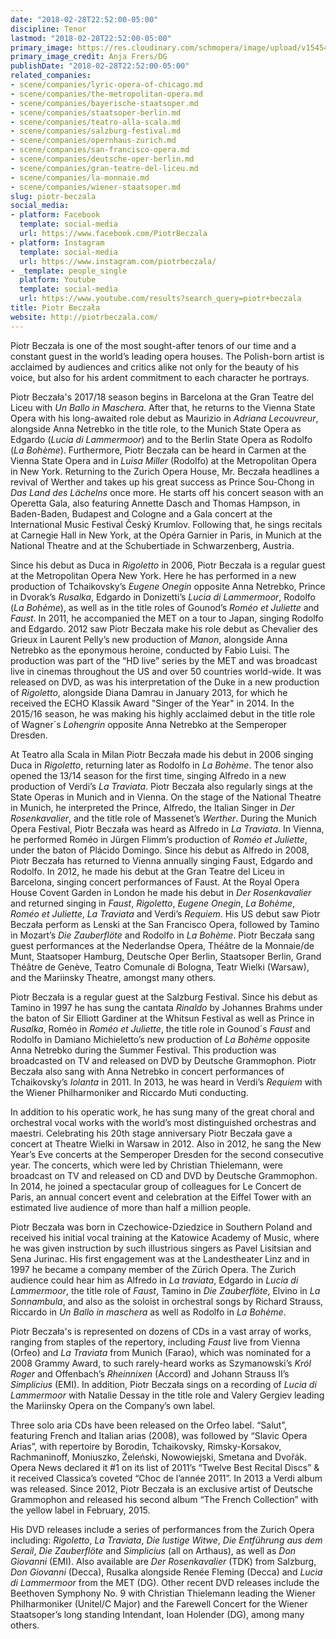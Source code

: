 ```yaml
---
date: "2018-02-28T22:52:00-05:00"
discipline: Tenor
lastmod: "2018-02-28T22:52:00-05:00"
primary_image: https://res.cloudinary.com/schmopera/image/upload/v1545409169/media/webhook-uploads/1519875935315/1359571100.jpg.jpg
primary_image_credit: Anja Frers/DG
publishDate: "2018-02-28T22:52:00-05:00"
related_companies:
- scene/companies/lyric-opera-of-chicago.md
- scene/companies/the-metropolitan-opera.md
- scene/companies/bayerische-staatsoper.md
- scene/companies/staatsoper-berlin.md
- scene/companies/teatro-alla-scala.md
- scene/companies/salzburg-festival.md
- scene/companies/opernhaus-zurich.md
- scene/companies/san-francisco-opera.md
- scene/companies/deutsche-oper-berlin.md
- scene/companies/gran-teatre-del-liceu.md
- scene/companies/la-monnaie.md
- scene/companies/wiener-staatsoper.md
slug: piotr-beczala
social_media:
- platform: Facebook
  template: social-media
  url: https://www.facebook.com/PiotrBeczala
- platform: Instagram
  template: social-media
  url: https://www.instagram.com/piotrbeczala/
- _template: people_single
  platform: Youtube
  template: social-media
  url: https://www.youtube.com/results?search_query=piotr+beczala
title: Piotr Beczała
website: http://piotrbeczala.com/
---
```


Piotr Beczała is one of the most sought-after tenors of our time and a constant guest in the world’s leading opera houses. The Polish-born artist is acclaimed by audiences and critics alike not only for the beauty of his voice, but also for his ardent commitment to each character he portrays.

Piotr Beczała's 2017/18 season begins in Barcelona at the Gran Teatre del Liceu with *Un Ballo in Maschera*. After that, he returns to the Vienna State Opera with his long-awaited role debut as Maurizio in *Adriana Lecouvreur*, alongside Anna Netrebko in the title role, to the Munich State Opera as Edgardo (*Lucia di Lammermoor*) and to the Berlin State Opera as Rodolfo (*La Bohème*). Furthermore, Piotr Beczała can be heard in Carmen at the Vienna State Opera and in *Luisa Miller* (Rodolfo) at the Metropolitan Opera in New York. Returning to the Zurich Opera House, Mr. Beczała headlines a revival of Werther and takes up his great success as Prince Sou-Chong in *Das Land des Lächelns* once more.  He starts off his concert season with an Operetta Gala, also featuring Annette Dasch and Thomas Hampson, in Baden-Baden, Budapest and Cologne and a Gala concert at the International Music Festival Český Krumlov. Following that, he sings recitals at Carnegie Hall in New York, at the Opéra Garnier in Paris, in Munich at the National Theatre and at the Schubertiade in Schwarzenberg, Austria.

Since his debut as Duca in *Rigoletto* in 2006, Piotr Beczała is a regular guest at the Metropolitan Opera New York. Here he has performed in a new production of Tchaikovsky’s *Eugene Onegin* opposite Anna Netrebko, Prince in Dvorak’s *Rusalka*, Edgardo in Donizetti’s *Lucia di Lammermoor*, Rodolfo (*La Bohème*), as well as in the title roles of Gounod’s *Roméo et Juliette* and *Faust*. In 2011, he accompanied the MET on a tour to Japan, singing Rodolfo and Edgardo. 2012 saw Piotr Beczała make his role debut as Chevalier des Grieux in Laurent Pelly’s new production of *Manon*, alongside Anna Netrebko as the eponymous heroine, conducted by Fabio Luisi. The production was part of the “HD live” series by the MET and was broadcast live in cinemas throughout the US and over 50 countries world-wide.  It was released on DVD, as was his interpretation of the Duke in a new production of *Rigoletto*, alongside Diana Damrau in January 2013, for which he received the ECHO Klassik Award "Singer of the Year" in 2014. In the 2015/16 season, he was making his highly acclaimed debut in the title role of Wagner´s *Lohengrin* opposite Anna Netrebko at the Semperoper Dresden.

At Teatro alla Scala in Milan Piotr Beczała made his debut in 2006 singing Duca in *Rigoletto*, returning later as Rodolfo in *La Bohème*. The tenor also opened the 13/14 season for the first time, singing Alfredo in a new production of Verdi’s *La Traviata*. Piotr Beczała also regularly sings at the State Operas in Munich and in Vienna. On the stage of the National Theatre in Munich, he interpreted the Prince, Alfredo, the Italian Singer in *Der Rosenkavalier*, and the title role of Massenet’s *Werther*. During the Munich Opera Festival, Piotr Beczała was heard as Alfredo in *La Traviata*. In Vienna, he performed Roméo in Jürgen Flimm’s production of *Roméo et Juliette*, under the baton of Plácido Domingo. Since his debut as Alfredo in 2008, Piotr Beczała has returned to Vienna annually singing Faust, Edgardo and Rodolfo. In 2012, he made his debut at the Gran Teatre del Liceu in Barcelona, singing concert performances of Faust. At the Royal Opera House Covent Garden in London he made his debut in *Der Rosenkavalier* and returned singing in *Faust*, *Rigoletto*, *Eugene Onegin*, *La Bohème*, *Roméo et Juliette*, *La Traviata* and Verdi’s *Requiem*. His US debut saw Piotr Beczała perform as Lenski at the San Francisco Opera, followed by Tamino in Mozart’s *Die Zauberflöte* and Rodolfo in *La Bohème*. Piotr Beczała sang guest performances at the Nederlandse Opera, Théâtre de la Monnaie/de Munt, Staatsoper Hamburg, Deutsche Oper Berlin, Staatsoper Berlin, Grand Théâtre de Genève, Teatro Comunale di Bologna, Teatr Wielki (Warsaw), and the Mariinsky Theatre, amongst many others. 

Piotr Beczała is a regular guest at the Salzburg Festival. Since his debut as Tamino in 1997 he has sung the cantata *Rinaldo* by Johannes Brahms under the baton of Sir Elliott Gardiner at the Whitsun Festival as well as Prince in *Rusalka*, Roméo in *Roméo et Juliette*, the title role in Gounod´s *Faust* and Rodolfo in Damiano Michieletto’s new production of *La Bohème* opposite Anna Netrebko during the Summer Festival. This production was broadcasted on TV and released on DVD by Deutsche Grammophon. Piotr Beczała also sang with Anna Netrebko in concert performances of Tchaikovsky’s *Iolanta* in 2011. In 2013, he was heard in Verdi’s *Requiem* with the Wiener Philharmoniker and Riccardo Muti conducting.

In addition to his operatic work, he has sung many of the great choral and orchestral vocal works with the world’s most distinguished orchestras and maestri. Celebrating his 20th stage anniversary Piotr Beczała gave a concert at Theatre Wielki in Warsaw in 2012. Also in 2012, he sang the New Year’s Eve concerts at the Semperoper Dresden for the second consecutive year. The concerts, which were led by Christian Thielemann, were broadcast on TV and released on CD and DVD by Deutsche Grammophon. In 2014, he joined a spectacular group of colleagues for Le Concert de Paris, an annual concert event and celebration at the Eiffel Tower with an estimated live audience of more than half a million people. 

Piotr Beczała was born in Czechowice-Dziedzice in Southern Poland and received his initial vocal training at the Katowice Academy of Music, where he was given instruction by such illustrious singers as Pavel Lisitsian and Sena Jurinac. His first engagement was at the Landestheater Linz and in 1997 he became a company member of the Zürich Opera. The Zurich audience could hear him as Alfredo in *La traviata*, Edgardo in *Lucia di Lammermoor*, the title role of *Faust*, Tamino in *Die Zauberflöte*, Elvino in *La Sonnambula*, and also as the soloist in orchestral songs by Richard Strauss, Riccardo in *Un Ballo in maschera* as well as Rodolfo in *La Bohème*.

Piotr Beczała's is represented on dozens of CDs in a vast array of works, ranging from staples of the repertory, including *Faust* live from Vienna (Orfeo) and *La Traviata* from Munich (Farao), which was nominated for a 2008 Grammy Award, to such rarely-heard works as Szymanowski’s *Król Roger* and Offenbach’s *Rheinnixen* (Accord) and Johann Strauss II’s *Simplicius* (EMI).  In addition, Piotr Beczała sings on a recording of *Lucia di Lammermoor* with Natalie Dessay in the title role and Valery Gergiev leading the Mariinsky Opera on the Company’s own label.

Three solo aria CDs have been released on the Orfeo label.  “Salut”, featuring French and Italian arias (2008), was followed by “Slavic Opera Arias”, with repertoire by Borodin, Tchaikovsky, Rimsky-Korsakov, Rachmaninoff, Moniuszko, Źeleński, Nowowiejski, Smetana and Dvořák.  Opera News declared it #1 on its list of 2011’s “Twelve Best Recital Discs” & it received Classica’s coveted “Choc de l’année 2011”. In 2013 a Verdi album was released. Since 2012, Piotr Beczała is an exclusive artist of Deutsche Grammophon and released his second album “The French Collection” with the yellow label in February, 2015.

His DVD releases include a series of performances from the Zurich Opera including: *Rigoletto*, *La Traviata*, *Die lustige Witwe*, *Die Entführung aus dem Serail*, *Die Zauberflöte* and *Simplicius* (all on Arthaus), as well as *Don Giovanni* (EMI). Also available are *Der Rosenkavalier* (TDK) from Salzburg, *Don Giovanni* (Decca), Rusalka alongside Renée Fleming (Decca) and *Lucia di Lammermoor* from the MET (DG). Other recent DVD releases include the Beethoven Symphony No. 9 with Christian Thielemann leading the Wiener Philharmoniker (Unitel/C Major) and the Farewell Concert for the Wiener Staatsoper’s long standing Intendant, Ioan Holender (DG), among many others.
